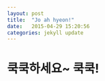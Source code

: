 ```yaml
---
layout: post
title:  "Jo ah hyeon!"
date:   2015-04-29 15:20:56
categories: jekyll update
---
```


쿡쿡하세요~ 쿡쿡!
=================
